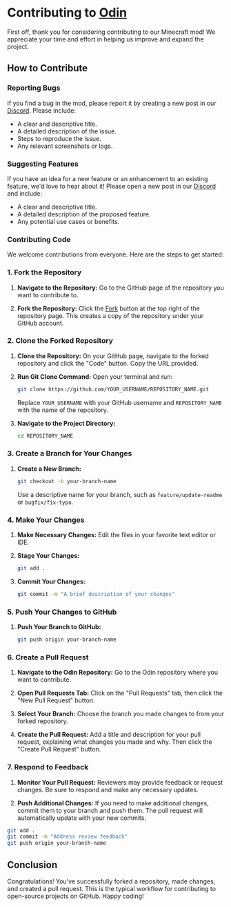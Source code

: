 # Contributing to [Odin](https://github.com/odtheking54/Odin-Client)

First off, thank you for considering contributing to our Minecraft mod! We appreciate your time and effort in helping us improve and expand the project.

## How to Contribute

### Reporting Bugs

If you find a bug in the mod, please report it by creating a new post in our [Discord](https://discord.gg/odinclient). Please include:
- A clear and descriptive title.
- A detailed description of the issue.
- Steps to reproduce the issue.
- Any relevant screenshots or logs.

### Suggesting Features

If you have an idea for a new feature or an enhancement to an existing feature, we'd love to hear about it! Please open a new post in our [Discord](https://discord.gg/odinclient) and include:
- A clear and descriptive title.
- A detailed description of the proposed feature.
- Any potential use cases or benefits.

###
### Contributing Code
We welcome contributions from everyone. Here are the steps to get started:
###

### 1. Fork the Repository

1. **Navigate to the Repository:**
   Go to the GitHub page of the repository you want to contribute to.

2. **Fork the Repository:**
   Click the [Fork](https://github.com/odtheking54/Odin-Client/fork) button at the top right of the repository page. This creates a copy of the repository under your GitHub account.
 

### 2. Clone the Forked Repository

1. **Clone the Repository:**
   On your GitHub page, navigate to the forked repository and click the "Code" button. Copy the URL provided.

2. **Run Git Clone Command:**
   Open your terminal and run:
   ```bash
   git clone https://github.com/YOUR_USERNAME/REPOSITORY_NAME.git
   ```
   Replace `YOUR_USERNAME` with your GitHub username and `REPOSITORY_NAME` with the name of the repository.

3. **Navigate to the Project Directory:**
   ```bash
   cd REPOSITORY_NAME
   ```

### 3. Create a Branch for Your Changes

1. **Create a New Branch:**
   ```bash
   git checkout -b your-branch-name
   ```
   Use a descriptive name for your branch, such as `feature/update-readme` or `bugfix/fix-typo`.

### 4. Make Your Changes

1. **Make Necessary Changes:**
   Edit the files in your favorite text editor or IDE.

2. **Stage Your Changes:**
   ```bash
   git add .
   ```

3. **Commit Your Changes:**
   ```bash
   git commit -m "A brief description of your changes"
   ```

### 5. Push Your Changes to GitHub

1. **Push Your Branch to GitHub:**
   ```bash
   git push origin your-branch-name
   ```

### 6. Create a Pull Request

1. **Navigate to the Odin Repository:**
   Go to the Odin repository where you want to contribute.

2. **Open Pull Requests Tab:**
   Click on the "Pull Requests" tab, then click the "New Pull Request" button.

3. **Select Your Branch:**
   Choose the branch you made changes to from your forked repository.

4. **Create the Pull Request:**
   Add a title and description for your pull request, explaining what changes you made and why. Then click the "Create Pull Request" button.

### 7. Respond to Feedback

1. **Monitor Your Pull Request:**
   Reviewers may provide feedback or request changes. Be sure to respond and make any necessary updates.

2. **Push Additional Changes:**
   If you need to make additional changes, commit them to your branch and push them. The pull request will automatically update with your new commits.

```bash
git add .
git commit -m "Address review feedback"
git push origin your-branch-name
```

## Conclusion

Congratulations! You’ve successfully forked a repository, made changes, and created a pull request. This is the typical workflow for contributing to open-source projects on GitHub. Happy coding!
